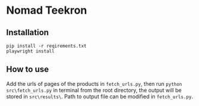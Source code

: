 # Nomad Teekron

## Installation
```
pip install -r reqirements.txt
playwright install
```

## How to use
Add the urls of pages of the products in `fetch_urls.py`, then run `python src\fetch_urls.py` in terminal from the root directory, the output will be stored in `src\results\`. Path to output file can be modified in `fetch_urls.py`.